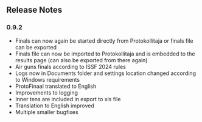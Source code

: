 ## Release Notes
### 0.9.2
* Finals can now again be started directly from Protokollitaja or finals file can be exported
* Finals file can now be imported to Protokollitaja and is embedded to the results page (can also be exported from there again)
* Air guns finals according to ISSF 2024 rules
* Logs now in Documents folder and settings location changed according to Windows requirements
* ProtoFinaal translated to English
* Improvements to logging
* Inner tens are included in export to xls file
* Translation to English improved
* Multiple smaller bugfixes